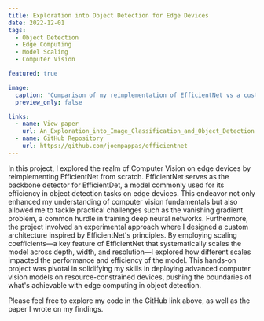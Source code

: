 ```yaml
---
title: Exploration into Object Detection for Edge Devices
date: 2022-12-01
tags:
  - Object Detection
  - Edge Computing
  - Model Scaling
  - Computer Vision

featured: true

image:
  caption: 'Comparison of my reimplementation of EfficientNet vs a custom architecture with scaling coefficients'
  preview_only: false

links:
  - name: View paper
    url: An_Exploration_into_Image_Classification_and_Object_Detection.pdf
  - name: GitHub Repository
    url: https://github.com/joempappas/efficientnet
---
```


In this project, I explored the realm of Computer Vision on edge devices by reimplementing EfficientNet from scratch. EfficientNet serves as the backbone detector for EfficientDet, a model commonly used for its efficiency in object detection tasks on edge devices. This endeavor not only enhanced my understanding of computer vision fundamentals but also allowed me to tackle practical challenges such as the vanishing gradient problem, a common hurdle in training deep neural networks. Furthermore, the project involved an experimental approach where I designed a custom architecture inspired by EfficientNet's principles. By employing scaling coefficients—a key feature of EfficientNet that systematically scales the model across depth, width, and resolution—I explored how different scales impacted the performance and efficiency of the model. This hands-on project was pivotal in solidifying my skills in deploying advanced computer vision models on resource-constrained devices, pushing the boundaries of what's achievable with edge computing in object detection.

Please feel free to explore my code in the GitHub link above, as well as the paper I wrote on my findings.

<!--more-->
